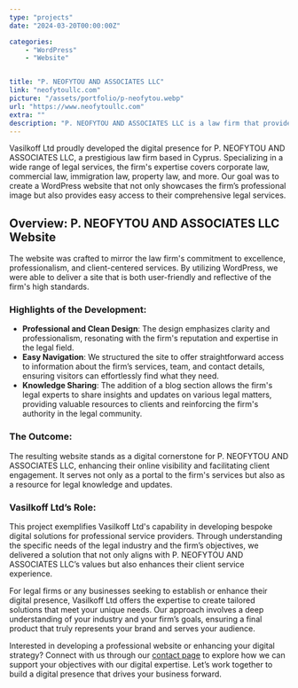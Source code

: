 ```yaml
---
type: "projects"
date: "2024-03-20T00:00:00Z"

categories: 
    - "WordPress"
    - "Website"


title: "P. NEOFYTOU AND ASSOCIATES LLC"
link: "neofytoullc.com"
picture: "/assets/portfolio/p-neofytou.webp"
url: "https://www.neofytoullc.com"
extra: ""
description: "P. NEOFYTOU AND ASSOCIATES LLC is a law firm that provides legal services and solutions to clients in Cyprus and around the world. Their website, built with WordPress, offers easy access to their range of legal services, including corporate law, banking and finance, real estate, and more. If you're in need of legal assistance, P. NEOFYTOU AND ASSOCIATES LLC is a trusted and reliable source of expertise and advice."
---
```

Vasilkoff Ltd proudly developed the digital presence for P. NEOFYTOU AND ASSOCIATES LLC, a prestigious law firm based in Cyprus. Specializing in a wide range of legal services, the firm's expertise covers corporate law, commercial law, immigration law, property law, and more. Our goal was to create a WordPress website that not only showcases the firm’s professional image but also provides easy access to their comprehensive legal services.

## Overview: P. NEOFYTOU AND ASSOCIATES LLC Website
The website was crafted to mirror the law firm's commitment to excellence, professionalism, and client-centered services. By utilizing WordPress, we were able to deliver a site that is both user-friendly and reflective of the firm's high standards.

### Highlights of the Development:
- **Professional and Clean Design**: The design emphasizes clarity and professionalism, resonating with the firm's reputation and expertise in the legal field.
- **Easy Navigation**: We structured the site to offer straightforward access to information about the firm’s services, team, and contact details, ensuring visitors can effortlessly find what they need.
- **Knowledge Sharing**: The addition of a blog section allows the firm's legal experts to share insights and updates on various legal matters, providing valuable resources to clients and reinforcing the firm's authority in the legal community.

### The Outcome:
The resulting website stands as a digital cornerstone for P. NEOFYTOU AND ASSOCIATES LLC, enhancing their online visibility and facilitating client engagement. It serves not only as a portal to the firm's services but also as a resource for legal knowledge and updates.

### Vasilkoff Ltd’s Role:
This project exemplifies Vasilkoff Ltd's capability in developing bespoke digital solutions for professional service providers. Through understanding the specific needs of the legal industry and the firm’s objectives, we delivered a solution that not only aligns with P. NEOFYTOU AND ASSOCIATES LLC’s values but also enhances their client service experience.

For legal firms or any businesses seeking to establish or enhance their digital presence, Vasilkoff Ltd offers the expertise to create tailored solutions that meet your unique needs. Our approach involves a deep understanding of your industry and your firm’s goals, ensuring a final product that truly represents your brand and serves your audience.

Interested in developing a professional website or enhancing your digital strategy? Connect with us through our [contact page](https://vasilkoff.com/contact-us) to explore how we can support your objectives with our digital expertise. Let’s work together to build a digital presence that drives your business forward.